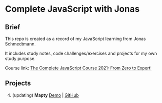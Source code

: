 # Complete JavaScript with Jonas

## Brief

This repo is created as a record of my JavaScript learning from Jonas Schmedtmann.

It includes study notes, code challenges/exercises and projects for my own study purpose.

Course link:
[The Complete JavaScript Course 2021: From Zero to Expert!](https://www.udemy.com/course/the-complete-javascript-course/?referralCode=87FE8B1039A68106DEE5)

## Projects

4. (updating) **Mapty** [Demo](https://howiework.github.io/Mapty/) | [GitHub](https://github.com/HowieWork/Mapty)
